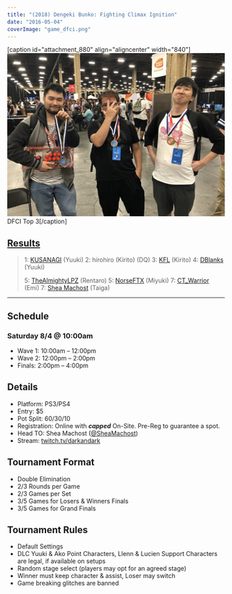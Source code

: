 ```yaml
---
title: "(2018) Dengeki Bunko: Fighting Climax Ignition"
date: "2016-05-04"
coverImage: "game_dfci.png"
---
```


\[caption id="attachment\_880" align="aligncenter" width="840"\]![DFCI Top 3](/uploads/DFCI-Top-3-1024x768.jpg) DFCI Top 3\[/caption\]

## [Results](https://smash.gg/tournament/animevo-2018/events/dengeki-bunko-fighting-climax-ignition/overview)

> 1: [KUSANAGI](https://twitter.com/KusanagiFGC) (Yuuki) 2: hirohiro (Kirito) (DQ) 3: [KFL](https://twitter.com/KaraFail) (Kirito) 4: [DBlanks](https://twitter.com/KehoDB) (Yuuki)
> 
> 5: [TheAlmightyLPZ](https://twitter.com/TheAlmightyLPZ) (Rentaro) 5: [NorseFTX](https://twitter.com/NorseFTX) (Miyuki) 7: [CT\_Warrior](https://twitter.com/CT_Warrior) (Emi) 7: [Shea Machost](https://twitter.com/SheaMachost) (Taiga)

* * *

## Schedule

### Saturday 8/4 @ 10:00am

- Wave 1: 10:00am – 12:00pm
- Wave 2: 12:00pm – 2:00pm
- Finals: 2:00pm – 4:00pm

## Details

- Platform: PS3/PS4
- Entry: $5
- Pot Split: 60/30/10
- Registration: Online with **_capped_** On-Site. Pre-Reg to guarantee a spot.
- Head TO: Shea Machost ([@SheaMachost](https://twitter.com/SheaMachost))
- Stream: [twitch.tv/darkandark](https://twitch.tv/darkandark)

## Tournament Format

- Double Elimination
- 2/3 Rounds per Game
- 2/3 Games per Set
- 3/5 Games for Losers & Winners Finals
- 3/5 Games for Grand Finals

## Tournament Rules

- Default Settings
- DLC Yuuki & Ako Point Characters, Llenn & Lucien Support Characters are legal, if available on setups
- Random stage select (players may opt for an agreed stage)
- Winner must keep character & assist, Loser may switch
- Game breaking glitches are banned
